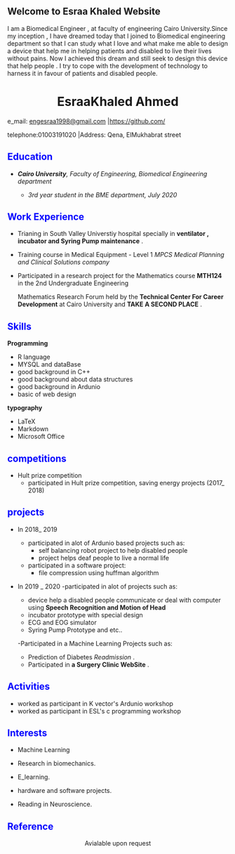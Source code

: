 ## Welcome to Esraa Khaled Website
 I am a Biomedical Engineer , at faculty of engineering Cairo University.Since my inception , I have dreamed today that I joined to Biomedical engineering department so that I can study what I love and what make me able to design a device that help me in helping patients and disabled to live their lives without pains. Now I achieved this dream and still seek to design this device that help people . I try to cope with the development of technology to harness it in favour of patients and disabled people.  

# <center>EsraaKhaled Ahmed
 e_mail: engesraa1998@gmail.com |https://github.com/
 
 telephone:01003191020 |Address: Qena, ElMukhabrat street


## <span style ="color:blue">**Education**
- *__Cairo University__, Faculty of Engineering, Biomedical Engineering department*


   - *3rd year student in the BME department, July 2020*


## <span style ="color:blue">**Work Experience**</span>


- Trianing in South Valley Universtiy hospital specially in **ventilator , incubator and Syring Pump  maintenance** .


- Training course in Medical Equipment - Level 1 *MPCS Medical Planning and Clinical Solutions company*



- Participated in a research project for the Mathematics course **MTH124** in the 2nd Undergraduate Engineering 

     Mathematics Research Forum held by the **Technical Center For Career Development**  at Cairo University  and **TAKE A SECOND PLACE** .


## <span style ="color:blue">**Skills**</span>

  **Programming**


- R language 
- MYSQL and dataBase
- good background in C++
- good background about data structures
- good background in Ardunio
- basic of web design  


**typography** 


- LaTeX 
- Markdown 
- Microsoft Office

## <span style ="color:blue"> **competitions**

  - Hult prize competition 
    - participated in Hult prize competition, saving energy projects (2017_ 2018) 


## <span style ="color:blue"> **projects**
- In 2018_ 2019
    - participated in alot of Ardunio based projects such as:
        - self balancing robot project to help disabled people 
        - project helps deaf people to live a normal life
    - participated in a software project: 
        - file compression using huffman algorithm
 - In 2019 _ 2020
   -participated in alot of projects such as:
      - device help a disabled people communicate or deal with computer using **Speech Recognition and Motion of Head**
      - incubator prototype with special design 
      - ECG and EOG simulator 
      - Syring Pump Prototype and etc..
 
   -Participated in a Machine Learning Projects such as:
      - Prediction of Diabetes *Readmission* .
   - Participated in **a Surgery Clinic WebSite** .

## <span style ="color:blue"> **Activities**

- worked as participant in K vector's Ardunio workshop
- worked as participant in ESL's c programming workshop
## <span style ="color:blue">**Interests**
 
 
- Machine Learning 

- Research in biomechanics.

- E_learning.

- hardware and software projects.

- Reading in Neuroscience.

## <span style ="color:blue"> **Reference**
<center> Avialable upon request</center>
 

